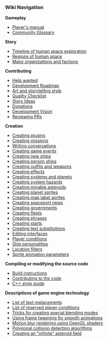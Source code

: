 ### Wiki Navigation
**Gameplay**

* [Player's manual](PlayersManual)
* [Community Glossary](Glossary)

**Story**

* [Timeline of human space exploration](HistoricalTimeline)
* [Regions of human space](HumanSpace)
* [Major organizations and factions](MajorOrganizations)

**Contributing**

* [Help wanted](HelpWanted)
* [Development Roadmap](DevelopmentRoadmap)
* [Art and storytelling style](StyleGoals)
* [Quality Checklist](QualityChecklist)
* [Story Ideas](StoryIdeas)
* [Donations](Donations)
* [Development Vision](https://github.com/endless-sky/endless-sky/wiki/Endless-Sky's-Vision)
* [Reviewing PRs](ReviewingPRs)

**Creation**

* [Creating plugins](CreatingPlugins)
* [Creating missions](CreatingMissions)
* [Writing conversations](WritingConversations)
* [Creating game events](CreatingEvents)
* [Creating new ships](CreatingShips)
* [Creating person ships](CreatingPersons)
* [Creating outfits and weapons](CreatingOutfits)
* [Creating effects](CreatingEffects)
* [Creating systems and planets](MapData)
* [Creating system hazards](CreatingHazards)
* [Creating minable asteroids](CreatingMinables)
* [Creating planet sprites](PlanetSprites)
* [Creating map label sprites](MapLabels)
* [Creating spaceport news](CreatingNews)
* [Creating governments](CreatingGovernments)
* [Creating fleets](CreatingFleets)
* [Creating phrases](CreatingPhrases)
* [Creating starts](Creating-Starts)
* [Creating text substitutions](CreatingSubstitutions)
* [Editing interfaces](CreatingInterfaces)
* [Player conditions](Player-Conditions)
* [Ship personalities](ShipPersonalities)
* [Location filters](LocationFilters)
* [Sprite animation parameters](SpriteData)

**Compiling or modifying the source code**

* [Build instructions](https://github.com/endless-sky/endless-sky/blob/master/docs/readme-developer.md)
* [Contributing to the code](ContributingCode)
* [C++ style guide](https://endless-sky.github.io/styleguide/styleguide.xml)

**Descriptions of game engine technology**

* [List of text replacements](CreatingMissions#text-replacements)
* [List of reserved player conditions](Player-Conditions#reserved-conditions-autoconditions)
* [Tricks for creating special blending modes](BlendingModes)
* [Using frame tweening for smooth animations](AnimationTweening)
* [Motion blur rendering using OpenGL shaders](MotionBlur)
* [Polygonal collision detection algorithms](CollisionDetection)
* [Creating an "infinite" asteroid field](TiledAsteroids)
